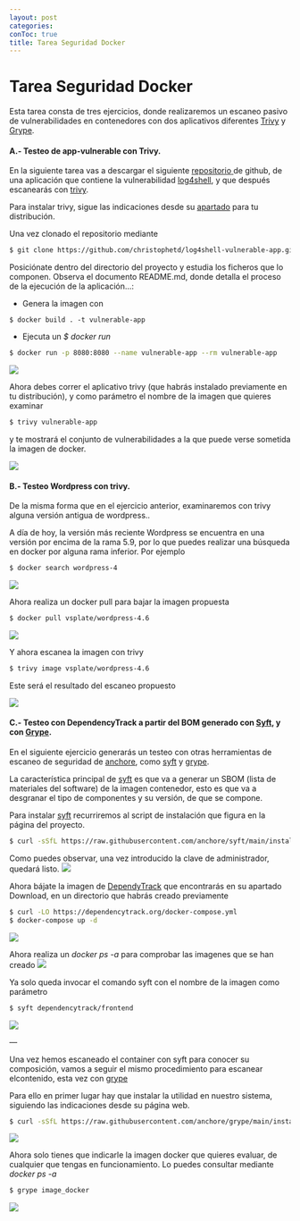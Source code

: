 ```yaml
---
layout: post
categories: 
conToc: true
title: Tarea Seguridad Docker
---
```




# Tarea Seguridad Docker


Esta tarea consta de tres ejercicios, donde realizaremos un escaneo pasivo de vulnerabilidades en contenedores con dos aplicativos diferentes  [Trivy](https://aquasecurity.github.io/trivy/v0.25.3/) y [Grype](https://github.com/anchore/grype/#installation).


#### A.- Testeo de app-vulnerable con Trivy.

En la siguiente tarea vas a descargar el siguiente [repositorio](https://github.com/christophetd/log4shell-vulnerable-app)[ ](https://github.com/christophetd/log4shell-vulnerable-app.git)de github, de una aplicación que contiene la vulnerabilidad [log4shell](https://www.cvedetails.com/cve/CVE-2022-23307/), y que después escanearás con [trivy](https://aquasecurity.github.io/trivy/v0.25.3/).

Para instalar trivy, sigue las indicaciones desde su [apartado](https://aquasecurity.github.io/trivy/v0.25.3/getting-started/installation/ ) para tu distribución.

Una vez clonado el repositorio mediante
```bash
$ git clone https://github.com/christophetd/log4shell-vulnerable-app.git

```

Posiciónate dentro del directorio del proyecto y estudia los ficheros que lo componen.
Observa el documento README.md, donde detalla el proceso de la ejecución de la aplicación...:

- Genera la imagen con
```
$ docker build . -t vulnerable-app
```

- Ejecuta un _$ docker run_ 
```bash
$ docker run -p 8080:8080 --name vulnerable-app --rm vulnerable-app
```

![](https://github.com/savalls/savalls.github.io/blob/main/assets/img/2022-04-28_001_seg_docker_run.png?raw=true)





Ahora debes correr el aplicativo trivy (que habrás instalado previamente en tu distribución),  y como parámetro el nombre de la imagen que quieres examinar
```bash
$ trivy vulnerable-app
```

y te mostrará el conjunto de vulnerabilidades a la que puede verse sometida la imagen de docker.

![](https://github.com/savalls/savalls.github.io/blob/main/assets/img/2022-04-28_002_seg_docker_trivy.png?raw=true)





#### B.-  Testeo Wordpress con trivy.

De la misma forma que en el ejercicio anterior, examinaremos con trivy alguna versión antigua de wordpress..

A día de hoy, la versión más reciente Wordpress se encuentra en una versión por encima de la rama 5.9, por lo que puedes realizar una búsqueda en docker por alguna rama inferior.   Por ejemplo
```bash
$ docker search wordpress-4
```
![](https://github.com/savalls/savalls.github.io/blob/main/assets/img/20220505_docker_search_wordpress2.png?raw=true)


Ahora realiza un docker pull para bajar la imagen propuesta
```bash
$ docker pull vsplate/wordpress-4.6
```

![](https://github.com/savalls/savalls.github.io/blob/main/assets/img/20220505_docker_pull_wordpress-4.6.png?raw=true)



Y ahora escanea la imagen con trivy
```bash
$ trivy image vsplate/wordpress-4.6
```
Este será el resultado del escaneo propuesto

![](https://github.com/savalls/savalls.github.io/blob/main/assets/img/20220505_trivy_image_wordpress-4.6.png?raw=true)


#### C.-  Testeo con DependencyTrack a partir del BOM generado con [Syft](https://github.com/anchore/syft/), y con [Grype](https://github.com/anchore/grype/).


En el siguiente ejercicio generarás un testeo con otras herramientas de escaneo de seguridad de [anchore](https://anchore.com/opensource/), como [syft](https://github.com/anchore/syft/) y [grype](https://github.com/anchore/grype/). 

La característica principal de [syft](https://github.com/anchore/syft/) es que va a generar un SBOM (lista de materiales del software) de la imagen contenedor, esto es que va a desgranar el tipo de componentes y su versión, de que se compone.

Para instalar [syft](https://github.com/anchore/syft/) recurriremos al script de instalación que figura en la página del proyecto.
```bash
$ curl -sSfL https://raw.githubusercontent.com/anchore/syft/main/install.sh | sudo sh -s -- -b /usr/local/bin
```


Como puedes observar, una vez introducido la clave de administrador, quedará listo.
![](https://github.com/savalls/savalls.github.io/blob/main/assets/img/20220505_syft_install.png?raw=true)

Ahora bájate la imagen de [DependyTrack](https://dependencytrack.org/) que encontrarás  en su apartado Download, en un directorio que habrás creado previamente

```bash
$ curl -LO https://dependencytrack.org/docker-compose.yml
$ docker-compose up -d
```

![](https://github.com/savalls/savalls.github.io/blob/main/assets/img/20220505_docker_compose_dependency_track.png?raw=true)


Ahora realiza un _docker ps -a_ para comprobar las imagenes que se han creado
![](https://github.com/savalls/savalls.github.io/blob/main/assets/img/20220505_docker_ps_dependency_track.png?raw=true)



Ya solo queda invocar el comando syft con el nombre de la imagen como parámetro
```bash
$ syft dependencytrack/frontend
```
![](https://github.com/savalls/savalls.github.io/blob/main/assets/img/20220505_syft_dependencytrack_frontend.png?raw=true)


—

Una vez hemos escaneado el container con syft para conocer su composición, vamos a seguir el mismo procedimiento para escanear elcontenido, esta vez con [grype](https://github.com/anchore/grype) 

Para ello en primer lugar hay que instalar la utilidad en nuestro sistema, siguiendo las indicaciones desde su página web.

```bash
$ curl -sSfL https://raw.githubusercontent.com/anchore/grype/main/install.sh | sudo sh -s -- -b /usr/local/bin
```

![](https://github.com/savalls/savalls.github.io/blob/main/assets/img/20220510_01grype_install.png?raw=true)

Ahora solo tienes que indicarle la imagen docker que quieres evaluar, de cualquier que tengas en funcionamiento.  Lo puedes consultar mediante _docker ps -a_


```bash
$ grype image_docker
```

![](https://github.com/savalls/savalls.github.io/blob/main/assets/img/20220510_02grype_image.png?raw=true)


